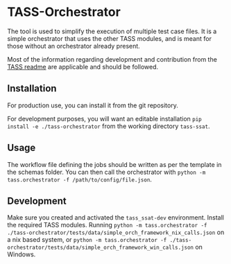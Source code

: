 # TASS-Orchestrator

The tool is used to simplify the execution of multiple test case files. It is a simple orchestrator that uses the other TASS modules, and is meant for those without an orchestrator already present.

Most of the information regarding development and contribution from the [TASS readme](../README.md) are applicable and should be followed.

## Installation

For production use, you can install it from the git repository.

For development purposes, you will want an editable installation ```pip install -e ./tass-orchestrator``` from the working directory ```tass-ssat```.

## Usage

The workflow file defining the jobs should be written as per the template in the schemas folder. You can then call the orchestrator with ```python -m tass.orchestrator -f /path/to/config/file.json```.

## Development

Make sure you created and activated the ```tass_ssat-dev``` environment. Install the required TASS modules. Running ```python -m tass.orchestrator -f ./tass-orchestrator/tests/data/simple_orch_framework_nix_calls.json``` on a nix based system, or ```python -m tass.orchestrator -f ./tass-orchestrator/tests/data/simple_orch_framework_win_calls.json``` on Windows.